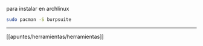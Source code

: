 
para instalar en archlinux

```bash
sudo pacman -S burpsuite
```

---
[[apuntes/herramientas/herramientas]]
